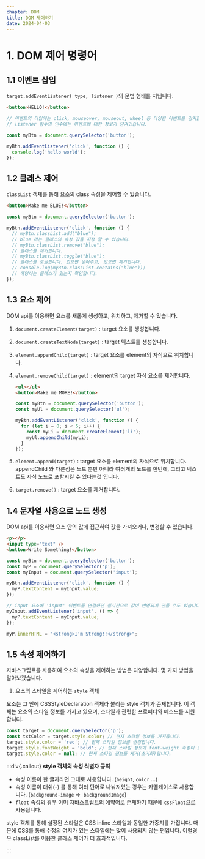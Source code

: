 ```yaml
---
chapter: DOM
title: DOM 제어하기
date: 2024-04-03
---
```


# 1. DOM 제어 명령어

## **1.1 이벤트 삽입**

`target.addEventListener( type, listener )`의 문법 형태를 지닙니다.

```html
<button>HELLO!</button>
```

```jsx
// 이벤트의 타입에는 click, mouseover, mouseout, wheel 등 다양한 이벤트를 감지합니다.
// listener 함수의 인수에는 이벤트에 대한 정보가 담겨있습니다.

const myBtn = document.querySelector('button');

myBtn.addEventListener('click', function () {
  console.log('hello world');
});
```

## **1.2 클래스 제어**

`classList` 객체를 통해 요소의 class 속성을 제어할 수 있습니다.

```html
<button>Make me BLUE!</button>
```

```jsx
const myBtn = document.querySelector('button');

myBtn.addEventListener('click', function () {
  // myBtn.classList.add("blue");
  // blue 라는 클래스의 속성 값을 지정 할 수 있습니다.
  // myBtn.classList.remove("blue");
  // 클래스를 제거합니다.
  // myBtn.classList.toggle("blue");
  // 클래스를 토글합니다. 없으면 넣어주고, 있으면 제거합니다.
  // console.log(myBtn.classList.contains("blue"));
  // 해당하는 클래스가 있는지 확인합니다.
});
```

## **1.3 요소 제어**

DOM api를 이용하면 요소를 새롭게 생성하고, 위치하고, 제거할 수 있습니다.

1. `document.createElement(target)` : target 요소를 생성합니다.
2. `document.createTextNode(target)` : target 텍스트를 생성합니다.
3. `element.appendChild(target)` : target 요소를 element의 자식으로 위치합니다.
4. `element.removeChild(target)` : element의 target 자식 요소를 제거합니다.

   ```html
   <ul></ul>
   <button>Make me MORE!</button>
   ```

   ```jsx
   const myBtn = document.querySelector('button');
   const myUl = document.querySelector('ul');

   myBtn.addEventListener('click', function () {
     for (let i = 0; i < 5; i++) {
       const myLi = document.createElement('li');
       myUl.appendChild(myLi);
     }
   });
   ```

5. `element.append(target)` : target 요소를 element의 자식으로 위치합니다. appendChild 와 다른점은 노드 뿐만 아니라 여러개의 노드를 한번에, 그리고 텍스트도 자식 노드로 포함시킬 수 있다는것 입니다.
6. `target.remove()` : target 요소를 제거합니다.

## **1.4 문자열 사용으로 노드 생성**

DOM api를 이용하면 요소 안의 값에 접근하여 값을 가져오거나, 변경할 수 있습니다.

```html
<p></p>
<input type="text" />
<button>Write Something!</button>
```

```jsx
const myBtn = document.querySelector('button');
const myP = document.querySelector('p');
const myInput = document.querySelector('input');

myBtn.addEventListener('click', function () {
  myP.textContent = myInput.value;
});

// input 요소에 'input' 이벤트를 연결하면 실시간으로 값이 반영되게 만들 수도 있습니다.
myInput.addEventListener('input', () => {
  myP.textContent = myInput.value;
});

myP.innerHTML = "<strong>I'm Strong!!</strong>";
```

## **1.5 속성 제어하기**

자바스크립트를 사용하여 요소의 속성을 제어하는 방법은 다양합니다. 몇 가지 방법을 알아보겠습니다.

1. 요소의 스타일을 제어하는 `style` 객체

요소는 그 안에 CSSStyleDeclaration 객체라 불리는 style 객체가 존재합니다. 이 객체는 요소의 스타일 정보를 가지고 있으며, 스타일과 관련한 프로퍼티와 메소드를 지원합니다.

```jsx
const target = document.querySelector('p');
const txtColor = target.style.color; // 현재 스타일 정보를 가져옵니다.
target.style.color = 'red'; // 현재 스타일 정보를 변경합니다.
target.style.fontWeight = 'bold'; // 현재 스타일 정보에 font-weight 속성이 없다면 추가합니다.
target.style.color = null; // 현재 스타일 정보를 제거(초기화)합니다.
```

:::div{.callout}
**style 객체의 속성 식별자 규칙**

- 속성 이름이 한 글자라면 그대로 사용합니다. (`height`, `color` …)
- 속성 이름이 대쉬(-) 를 통해 여러 단어로 나눠져있는 경우는 카멜케이스로 사용합니다. (`background-image` ⇒  `backgroundImage`)
- `float` 속성의 경우 이미 자바스크립트의 예약어로 존재하기 때문에 `cssFloat`으로 사용됩니다.

style 객체를 통해 설정된 스타일은 CSS inline 스타일과 동일한 가중치를 가집니다. 때문에 CSS를 통해 수정의 여지가 있는 스타일에는 많이 사용되지 않는 편입니다. 이럴경우 classList를 이용한 클래스 제어가 더 효과적입니다.

:::
